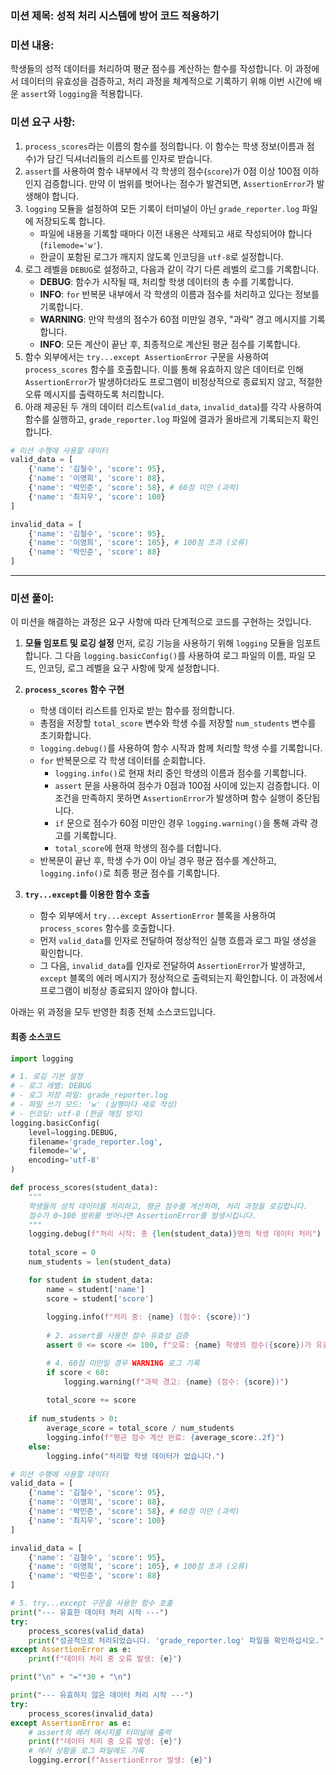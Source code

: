 ### **미션 제목**: 성적 처리 시스템에 방어 코드 적용하기

### **미션 내용**:
학생들의 성적 데이터를 처리하여 평균 점수를 계산하는 함수를 작성합니다. 이 과정에서 데이터의 유효성을 검증하고, 처리 과정을 체계적으로 기록하기 위해 이번 시간에 배운 `assert`와 `logging`을 적용합니다.

### **미션 요구 사항**:

1.  `process_scores`라는 이름의 함수를 정의합니다. 이 함수는 학생 정보(이름과 점수)가 담긴 딕셔너리들의 리스트를 인자로 받습니다.
2.  `assert`를 사용하여 함수 내부에서 각 학생의 점수(`score`)가 0점 이상 100점 이하인지 검증합니다. 만약 이 범위를 벗어나는 점수가 발견되면, `AssertionError`가 발생해야 합니다.
3.  `logging` 모듈을 설정하여 모든 기록이 터미널이 아닌 `grade_reporter.log` 파일에 저장되도록 합니다.
    *   파일에 내용을 기록할 때마다 이전 내용은 삭제되고 새로 작성되어야 합니다(`filemode='w'`).
    *   한글이 포함된 로그가 깨지지 않도록 인코딩을 `utf-8`로 설정합니다.
4.  로그 레벨을 `DEBUG`로 설정하고, 다음과 같이 각기 다른 레벨의 로그를 기록합니다.
    *   **DEBUG**: 함수가 시작될 때, 처리할 학생 데이터의 총 수를 기록합니다.
    *   **INFO**: `for` 반복문 내부에서 각 학생의 이름과 점수를 처리하고 있다는 정보를 기록합니다.
    *   **WARNING**: 만약 학생의 점수가 60점 미만일 경우, "과락" 경고 메시지를 기록합니다.
    *   **INFO**: 모든 계산이 끝난 후, 최종적으로 계산된 평균 점수를 기록합니다.
5.  함수 외부에서는 `try...except AssertionError` 구문을 사용하여 `process_scores` 함수를 호출합니다. 이를 통해 유효하지 않은 데이터로 인해 `AssertionError`가 발생하더라도 프로그램이 비정상적으로 종료되지 않고, 적절한 오류 메시지를 출력하도록 처리합니다.
6.  아래 제공된 두 개의 데이터 리스트(`valid_data`, `invalid_data`)를 각각 사용하여 함수를 실행하고, `grade_reporter.log` 파일에 결과가 올바르게 기록되는지 확인합니다.

```python
# 미션 수행에 사용할 데이터
valid_data = [
    {'name': '김철수', 'score': 95},
    {'name': '이영희', 'score': 88},
    {'name': '박민준', 'score': 58}, # 60점 미만 (과락)
    {'name': '최지우', 'score': 100}
]

invalid_data = [
    {'name': '김철수', 'score': 95},
    {'name': '이영희', 'score': 105}, # 100점 초과 (오류)
    {'name': '박민준', 'score': 88}
]
```

---

### **미션 풀이**:
이 미션을 해결하는 과정은 요구 사항에 따라 단계적으로 코드를 구현하는 것입니다.

1.  **모듈 임포트 및 로깅 설정**
    먼저, 로깅 기능을 사용하기 위해 `logging` 모듈을 임포트합니다. 그 다음 `logging.basicConfig()`를 사용하여 로그 파일의 이름, 파일 모드, 인코딩, 로그 레벨을 요구 사항에 맞게 설정합니다.

2.  **`process_scores` 함수 구현**
    *   학생 데이터 리스트를 인자로 받는 함수를 정의합니다.
    *   총점을 저장할 `total_score` 변수와 학생 수를 저장할 `num_students` 변수를 초기화합니다.
    *   `logging.debug()`를 사용하여 함수 시작과 함께 처리할 학생 수를 기록합니다.
    *   `for` 반복문으로 각 학생 데이터를 순회합니다.
        *   `logging.info()`로 현재 처리 중인 학생의 이름과 점수를 기록합니다.
        *   `assert` 문을 사용하여 점수가 0점과 100점 사이에 있는지 검증합니다. 이 조건을 만족하지 못하면 `AssertionError`가 발생하며 함수 실행이 중단됩니다.
        *   `if` 문으로 점수가 60점 미만인 경우 `logging.warning()`을 통해 과락 경고를 기록합니다.
        *   `total_score`에 현재 학생의 점수를 더합니다.
    *   반복문이 끝난 후, 학생 수가 0이 아닐 경우 평균 점수를 계산하고, `logging.info()`로 최종 평균 점수를 기록합니다.

3.  **`try...except`를 이용한 함수 호출**
    *   함수 외부에서 `try...except AssertionError` 블록을 사용하여 `process_scores` 함수를 호출합니다.
    *   먼저 `valid_data`를 인자로 전달하여 정상적인 실행 흐름과 로그 파일 생성을 확인합니다.
    *   그 다음, `invalid_data`를 인자로 전달하여 `AssertionError`가 발생하고, `except` 블록의 에러 메시지가 정상적으로 출력되는지 확인합니다. 이 과정에서 프로그램이 비정상 종료되지 않아야 합니다.

아래는 위 과정을 모두 반영한 최종 전체 소스코드입니다.

#### **최종 소스코드**

```python
import logging

# 1. 로깅 기본 설정
# - 로그 레벨: DEBUG
# - 로그 저장 파일: grade_reporter.log
# - 파일 쓰기 모드: 'w' (실행마다 새로 작성)
# - 인코딩: utf-8 (한글 깨짐 방지)
logging.basicConfig(
    level=logging.DEBUG,
    filename='grade_reporter.log',
    filemode='w',
    encoding='utf-8' 
)

def process_scores(student_data):
    """
    학생들의 성적 데이터를 처리하고, 평균 점수를 계산하며, 처리 과정을 로깅합니다.
    점수가 0~100 범위를 벗어나면 AssertionError를 발생시킵니다.
    """
    logging.debug(f"처리 시작: 총 {len(student_data)}명의 학생 데이터 처리")
    
    total_score = 0
    num_students = len(student_data)

    for student in student_data:
        name = student['name']
        score = student['score']
        
        logging.info(f"처리 중: {name} (점수: {score})")
        
        # 2. assert를 사용한 점수 유효성 검증
        assert 0 <= score <= 100, f"오류: {name} 학생의 점수({score})가 유효한 범위(0-100)를 벗어났습니다."

        # 4. 60점 미만일 경우 WARNING 로그 기록
        if score < 60:
            logging.warning(f"과락 경고: {name} (점수: {score})")
            
        total_score += score
    
    if num_students > 0:
        average_score = total_score / num_students
        logging.info(f"평균 점수 계산 완료: {average_score:.2f}")
    else:
        logging.info("처리할 학생 데이터가 없습니다.")

# 미션 수행에 사용할 데이터
valid_data = [
    {'name': '김철수', 'score': 95},
    {'name': '이영희', 'score': 88},
    {'name': '박민준', 'score': 58}, # 60점 미만 (과락)
    {'name': '최지우', 'score': 100}
]

invalid_data = [
    {'name': '김철수', 'score': 95},
    {'name': '이영희', 'score': 105}, # 100점 초과 (오류)
    {'name': '박민준', 'score': 88}
]

# 5. try...except 구문을 사용한 함수 호출
print("--- 유효한 데이터 처리 시작 ---")
try:
    process_scores(valid_data)
    print("성공적으로 처리되었습니다. 'grade_reporter.log' 파일을 확인하십시오.")
except AssertionError as e:
    print(f"데이터 처리 중 오류 발생: {e}")

print("\n" + "="*30 + "\n")

print("--- 유효하지 않은 데이터 처리 시작 ---")
try:
    process_scores(invalid_data)
except AssertionError as e:
    # assert의 에러 메시지를 터미널에 출력
    print(f"데이터 처리 중 오류 발생: {e}")
    # 에러 상황을 로그 파일에도 기록
    logging.error(f"AssertionError 발생: {e}")

```